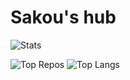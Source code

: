 # Sakou's hub


![Stats](http://github-profile-summary-cards.vercel.app/api/cards/profile-details?username=sakousi&theme=monokai)

![Top Repos](http://github-profile-summary-cards.vercel.app/api/cards/repos-per-language?username=sakousi&theme=monokai)
![Top Langs](http://github-profile-summary-cards.vercel.app/api/cards/most-commit-language?username=sakousi&theme=monokai)
